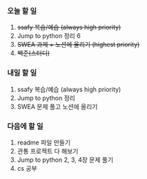 ### 오늘 할 일
1. ~~ssafy 복습/예습 (always high priority)~~
2. Jump to python 정리 6
3. ~~SWEA 과제 + 노션에 올리기 (highest priority)~~
4. ~~백준(스터디)~~

### 내일 할 일
1. ssafy 복습/예습 (always high priority)
2. Jump to python 정리
3. SWEA 문제 풀고 노션에 올리기

### 다음에 할 일
1. readme 파일 만들기
1. 관통 프로젝트 다 해보기
3. Jump to python 2, 3, 4장 문제 풀기
4. cs 공부